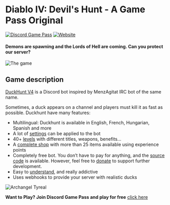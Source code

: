 # Diablo IV: Devil's Hunt - A Game Pass Original

[![Discord Game Pass](https://i.imgur.com/hIerwht.png)](https://discordgamepass.com)
[![Website](https://img.shields.io/website?url=https://discordgamepass.com)](https://discordgamepass.com)

#### Demons are spawning and the Lords of Hell are coming. Can you protect our server?

![The game](https://i.imgur.com/izgOHSk.png)

## Game description

[DuckHunt V4](https://duckhunt.me) is a Discord bot inspired by MenzAgitat IRC bot of the same name. 

Sometimes, a duck appears on a channel and players must kill it as fast as possible. 
Duckhunt have many features:
- Multilingual: Duckhunt is available in English, French, Hungarian, Spanish and more
- A lot of [settings](https://duckhunt.me/docs/bot-administration/edit-settings-settings-list) can be applied to the bot 
- 40+ [levels](https://duckhunt.me/docs/players-guide/levels-and-experience) with different titles, weapons, benefits...
- A [complete shop](https://duckhunt.me/commands/shop) with more than 25 items available using experience points 
- Completely free bot. You don’t have to pay for anything, and the [source code](https://github.com/DuckHunt-discord) is available. However, feel free to [donate](https://www.patreon.com/duckhunt) to support further development.
- Easy to [understand](https://duckhunt.me/docs/), and really addictive
- Uses webhooks to provide your server with realistic ducks

![Archangel Tyreal](https://i.imgur.com/TpLfFs2.png)

**Want to Play? Join Discord Game Pass and play for free** [click here](https://invite.discordgamepass.com)
